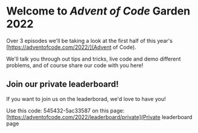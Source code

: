 # Welcome to *Advent of Code* Garden 2022

Over 3 episodes we'll be taking a look at the first half of this year's [https://adventofcode.com/2022/](Advent of Code). 

We'll talk you through out tips and tricks, live code and demo different problems, and of course share our code with you here!

## Join our private leaderboard!

If you want to join us on the leaderborad, we'd love to have you!

Use this code: 545432-5ac33587
on this page: [https://adventofcode.com/2022/leaderboard/private](Private leaderboard page
